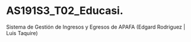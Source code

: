 # AS191S3_T02_Educasi.
Sistema de Gestión de Ingresos y Egresos de APAFA (Edgard Rodriguez | Luis Taquire)
